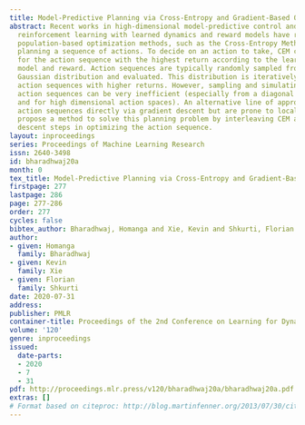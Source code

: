 ```yaml
---
title: Model-Predictive Planning via Cross-Entropy and Gradient-Based Optimization
abstract: Recent works in high-dimensional model-predictive control and model-based
  reinforcement learning with learned dynamics and reward models have resorted to
  population-based optimization methods, such as the Cross-Entropy Method (CEM), for
  planning a sequence of actions. To decide on an action to take, CEM conducts a search
  for the action sequence with the highest return according to the learned dynamics
  model and reward. Action sequences are typically randomly sampled from an unconditional
  Gaussian distribution and evaluated. This distribution is iteratively updated towards
  action sequences with higher returns. However, sampling and simulating unconditional
  action sequences can be very inefficient (especially from a diagonal Gaussian distribution
  and for high dimensional action spaces). An alternative line of approaches optimize
  action sequences directly via gradient descent but are prone to local optima. We
  propose a method to solve this planning problem by interleaving CEM and gradient
  descent steps in optimizing the action sequence.
layout: inproceedings
series: Proceedings of Machine Learning Research
issn: 2640-3498
id: bharadhwaj20a
month: 0
tex_title: Model-Predictive Planning via Cross-Entropy and Gradient-Based Optimization
firstpage: 277
lastpage: 286
page: 277-286
order: 277
cycles: false
bibtex_author: Bharadhwaj, Homanga and Xie, Kevin and Shkurti, Florian
author:
- given: Homanga
  family: Bharadhwaj
- given: Kevin
  family: Xie
- given: Florian
  family: Shkurti
date: 2020-07-31
address: 
publisher: PMLR
container-title: Proceedings of the 2nd Conference on Learning for Dynamics and Control
volume: '120'
genre: inproceedings
issued:
  date-parts:
  - 2020
  - 7
  - 31
pdf: http://proceedings.mlr.press/v120/bharadhwaj20a/bharadhwaj20a.pdf
extras: []
# Format based on citeproc: http://blog.martinfenner.org/2013/07/30/citeproc-yaml-for-bibliographies/
---
```

